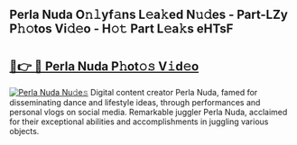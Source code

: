 ## Perla Nuda O𝚗𝚕yf𝚊ns L𝚎a𝚔ed N𝚞𝚍es - Part-LZy P𝚑𝚘tos Vi𝚍𝚎o - H𝚘𝚝 Part L𝚎a𝚔s eHTsF

# <h2><a href="http://kf28tv.oniu.top/?m=Perla+Nuda">🔗👉 🔴 Perla Nuda P𝚑ot𝚘𝚜 V𝚒d𝚎o</a></h2>

[![Perla Nuda Nu𝚍e𝚜](https://i.imgur.com/0qMVB7G.gif)](http://kf28tv.oniu.top/?m=Perla+Nuda)
Digital content creator Perla Nuda, famed for disseminating dance and lifestyle ideas, through performances and personal vlogs on social media. Remarkable juggler Perla Nuda, acclaimed for their exceptional abilities and accomplishments in juggling various objects.  
